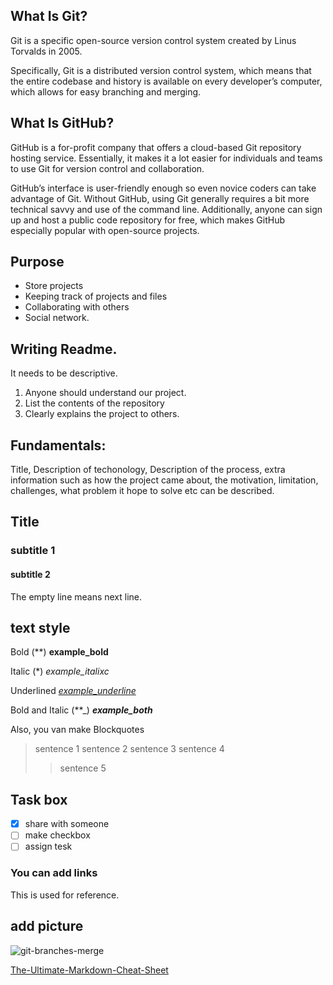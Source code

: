 ## What Is Git?
Git is a specific open-source version control system created by Linus Torvalds in 2005.

Specifically, Git is a distributed version control system, which means that the entire codebase and history is available on every developer’s computer, which allows for easy branching and merging.

## What Is GitHub?
GitHub is a for-profit company that offers a cloud-based Git repository hosting service. Essentially, it makes it a lot easier for individuals and teams to use Git for version control and collaboration. 

GitHub’s interface is user-friendly enough so even novice coders can take advantage of Git. Without GitHub, using Git generally requires a bit more technical savvy and use of the command line. Additionally, anyone can sign up and host a public code repository for free, which makes GitHub especially popular with open-source projects.

## Purpose 

* Store projects
* Keeping track of projects and files 
* Collaborating with others 
* Social network.


## Writing Readme. 
It needs to be descriptive. 
1. Anyone should understand our project.
2. List the contents of the repository
3. Clearly explains the project to others. 

 
## Fundamentals:
Title, 
Description of techonology,
Description of the process, 
extra information such as how the project came about, the motivation, limitation, challenges, what problem it hope to solve etc can be described. 



## Title 
### subtitle 1
#### subtitle 2 
The empty line means next line. 

## text style 
Bold (**) 
**example_bold**

Italic (*)
*example_italixc*

Underlined
<ins>_example_underline_</ins>

Bold and Italic (**_)
**_example_both_**

Also, you van make Blockquotes

> sentence 1
> sentence 2
> sentence 3
> sentence 4
>> sentence 5
>>

## Task box 
- [x] share with someone
- [ ] make checkbox 
- [ ] assign tesk 

### You can add links 
This is used for reference. 

## add picture 
![git-branches-merge](https://github.com/DayeaPark/discussion-10/assets/99752377/37ad77f8-fea4-4932-9b74-1143c4cd2eb3)


[The-Ultimate-Markdown-Cheat-Sheet](https://github.com/lifeparticle/Markdown-Cheatsheet)
